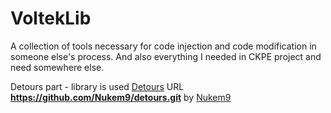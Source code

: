 # VoltekLib
 
A collection of tools necessary for code injection and code modification in someone else's process.
And also everything I needed in CKPE project and need somewhere else.

Detours part - library is used [Detours](https://github.com/Nukem9/detours.git) URL **https://github.com/Nukem9/detours.git** by [Nukem9](https://github.com/Nukem9)